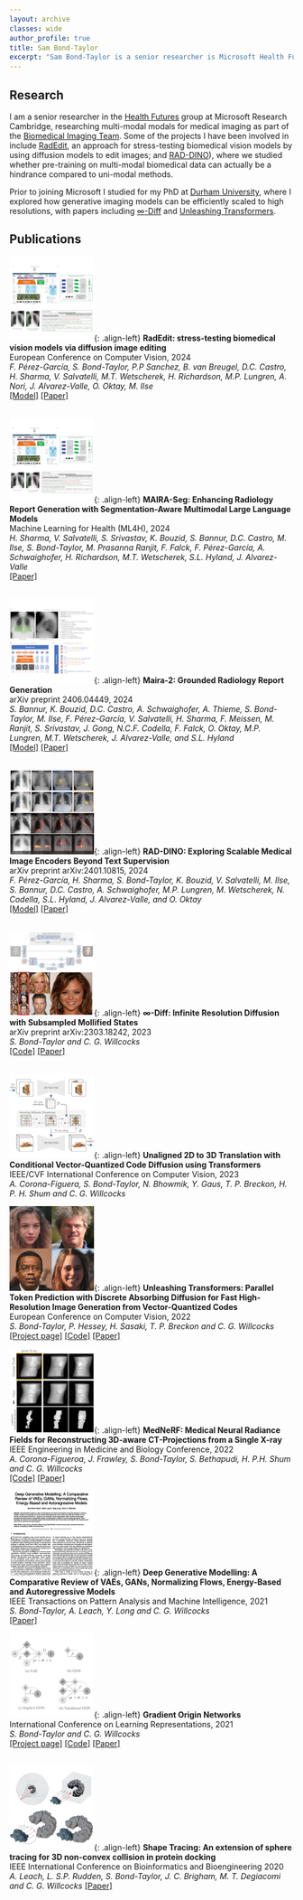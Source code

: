 ```yaml
---
layout: archive
classes: wide
author_profile: true
title: Sam Bond-Taylor
excerpt: "Sam Bond-Taylor is a senior researcher is Microsoft Health Futures UK."
---
```


## Research
I am a senior researcher in the [Health Futures](https://www.microsoft.com/en-us/research/research-area/medical-health-genomics) group at Microsoft Research Cambridge, researching multi-modal modals for medical imaging as part of the [Biomedical Imaging Team](https://www.microsoft.com/en-us/research/group/biomedical-imaging). Some of the projects I have been involved in include [RadEdit](https://arxiv.org/abs/2312.12865), an approach for stress-testing biomedical vision models by using diffusion models to edit images; and [RAD-DINO](https://arxiv.org/abs/2401.10815)), where we studied whether pre-training on multi-modal biomedical data can actually be a hindrance compared to uni-modal methods.

Prior to joining Microsoft I studied for my PhD at [Durham University](https://www.durham.ac.uk/), where I explored how generative imaging models can be efficiently scaled to high resolutions, with papers including [$\infty$-Diff](https://arxiv.org/abs/2303.18242) and [Unleashing Transformers](https://arxiv.org/abs/2111.12701).


## Publications

![image-left](/assets/images/MAIRASeg_thumbnail.png){: .align-left}
**RadEdit: stress-testing biomedical vision models via diffusion image editing** <br/>
European Conference on Computer Vision, 2024 <br/>
*F. Pérez-García, S. Bond-Taylor, P.P Sanchez, B. van Breugel, D.C. Castro, H. Sharma, V. Salvatelli, M.T. Wetscherek, H. Richardson, M.P. Lungren, A. Nori, J. Alvarez-Valle, O. Oktay, M. Ilse* <br/>
[[Model]](https://huggingface.co/microsoft/radedit) [[Paper]](https://link.springer.com/chapter/10.1007/978-3-031-73254-6_21) <br/><br/>


![image-left](/assets/images/MAIRASeg_thumbnail.png){: .align-left}
**MAIRA-Seg: Enhancing Radiology Report Generation with Segmentation-Aware Multimodal Large Language Models** <br/>
Machine Learning for Health (ML4H), 2024 <br/>
*H. Sharma, V. Salvatelli, S. Srivastav, K. Bouzid, S. Bannur, D.C. Castro, M. Ilse, S. Bond-Taylor, M. Prasanna Ranjit, F. Falck, F. Pérez-García, A. Schwaighofer, H. Richardson, M.T. Wetscherek, S.L. Hyland, J. Alvarez-Valle* <br/>
[[Paper]](https://arxiv.org/abs/2411.11362) <br/><br/>

<!--- TODO: Make images more rectangular to work better on mobile devices -->
![image-left](/assets/images/MAIRA2_thumbnail.png){: .align-left}
**Maira-2: Grounded Radiology Report Generation** <br/>
arXiv preprint 2406.04449, 2024 <br/>
*S. Bannur, K. Bouzid, D.C. Castro, A. Schwaighofer, A. Thieme, S. Bond-Taylor, M. Ilse, F. Pérez-García, V. Salvatelli, H. Sharma, F. Meissen, M. Ranjit, S. Srivastav, J. Gong, N.C.F. Codella, F. Falck, O. Oktay, M.P. Lungren, M.T. Wetscherek, J. Alvarez-Valle, and S.L. Hyland* <br/>
[[Model]](https://huggingface.co/microsoft/maira-2) [[Paper]](https://arxiv.org/abs/2406.04449) <br/><br/>

<!--- TODO: Make images more rectangular to work better on mobile devices -->
![image-left](/assets/images/RADDINO_thumbnail.png){: .align-left}
**RAD-DINO: Exploring Scalable Medical Image Encoders Beyond Text Supervision** <br/>
arXiv preprint arXiv:2401.10815, 2024 <br/>
*F. Pérez-García, H. Sharma, S. Bond-Taylor, K. Bouzid, V. Salvatelli, M. Ilse, S. Bannur, D.C. Castro, A. Schwaighofer, M.P. Lungren, M. Wetscherek, N. Codella, S.L. Hyland, J. Alvarez-Valle, and O. Oktay* <br/>
[[Model]](https://huggingface.co/microsoft/rad-dino) [[Paper]](https://arxiv.org/abs/2401.10815) <br/><br/>

<!--- TODO: Make images more rectangular to work better on mobile devices -->
![image-left](/assets/images/infty-diff-thumbnail.png){: .align-left}
**$\infty$-Diff: Infinite Resolution Diffusion with Subsampled Mollified States** <br/>
arXiv preprint arXiv:2303.18242, 2023 <br/>
*S. Bond-Taylor and C. G. Willcocks* <br/>
[[Code]](https://github.com/samb-t/infty-diff) [[Paper]](https://arxiv.org/abs/2303.18242) <br/><br/>

![image-left](/assets/images/unaligned-2d-3d-thumbnail.png){: .align-left}
**Unaligned 2D to 3D Translation with Conditional Vector-Quantized Code Diffusion using Transformers** <br/>
IEEE/CVF International Conference on Computer Vision, 2023 <br/>
*A. Corona-Figuera, S. Bond-Taylor, N. Bhowmik, Y. Gaus, T. P. Breckon, H. P. H. Shum and C. G. Willcocks* <br/>

![image-left](/assets/images/unleashing_transformers_thumbnail.png){: .align-left}
**Unleashing Transformers: Parallel Token Prediction with Discrete Absorbing Diffusion for Fast High-Resolution Image Generation from Vector-Quantized Codes** <br/>
European Conference on Computer Vision, 2022 <br/>
*S. Bond-Taylor, P. Hessey, H. Sasaki, T. P. Breckon and C. G. Willcocks* <br/>
[[Project page]](https://samb-t.github.io/unleashing-transformers) [[Code]](https://github.com/samb-t/unleashing-transformers)  [[Paper]](https://arxiv.org/abs/2111.12701)

![image-left](/assets/images/mednerf_thumbnail.png){: .align-left}
**MedNeRF: Medical Neural Radiance Fields for Reconstructing 3D-aware CT-Projections from a Single X-ray** <br/>
IEEE Engineering in Medicine and Biology Conference, 2022 <br/>
*A. Corona-Figueroa, J. Frawley, S. Bond-Taylor, S. Bethapudi, H. P.H. Shum and C. G. Willcocks* <br/>
[[Code]]([https://github.com/samb-t/unleashing-transformers](https://github.com/abrilcf/mednerf))  [[Paper]]([https://arxiv.org/abs/2111.12701](https://arxiv.org/abs/2202.01020))

![image-left](/assets/images/deep_generative_modelling_front.png){: .align-left}
**Deep Generative Modelling: A Comparative Review of VAEs, GANs, Normalizing Flows, Energy-Based and Autoregressive Models** <br/>
IEEE Transactions on Pattern Analysis and Machine Intelligence, 2021 <br/>
*S. Bond-Taylor, A. Leach, Y. Long and C. G. Willcocks* <br/>
[[Paper]](https://ieeexplore.ieee.org/document/9555209)

![image-left](/assets/images/GON-image-150.png){: .align-left}
**Gradient Origin Networks** <br/>
International Conference on Learning Representations, 2021 <br/>
*S. Bond-Taylor and C. G. Willcocks* <br/>
[[Project page]](https://cwkx.github.io/data/GON/) [[Code]](https://github.com/cwkx/GON) [[Paper]](https://arxiv.org/abs/2007.02798) <br/><br/>

![image-left](/assets/images/shape-tracing-150.png){: .align-left}
**Shape Tracing: An extension of sphere tracing for 3D non-convex collision in protein docking** <br/>
IEEE International Conference on Bioinformatics and Bioengineering 2020<br/>
*A. Leach, L. S.P. Rudden, S. Bond-Taylor, J. C. Brigham, M. T. Degiacomi and C. G. Willcocks*
[[Paper]](https://ieeexplore.ieee.org/abstract/document/9288105)
